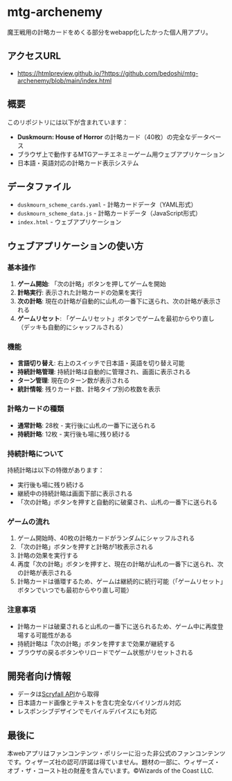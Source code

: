 # mtg-archenemy
魔王戦用の計略カードをめくる部分をwebapp化したかった個人用アプリ。

## アクセスURL
- https://htmlpreview.github.io/?https://github.com/bedoshi/mtg-archenemy/blob/main/index.html

## 概要
このリポジトリには以下が含まれています：
- **Duskmourn: House of Horror** の計略カード（40枚）の完全なデータベース
- ブラウザ上で動作するMTGアーチエネミーゲーム用ウェブアプリケーション
- 日本語・英語対応の計略カード表示システム

## データファイル
- `duskmourn_scheme_cards.yaml` - 計略カードデータ（YAML形式）
- `duskmourn_scheme_data.js` - 計略カードデータ（JavaScript形式）
- `index.html` - ウェブアプリケーション

## ウェブアプリケーションの使い方

### 基本操作
1. **ゲーム開始**: 「次の計略」ボタンを押してゲームを開始
2. **計略実行**: 表示された計略カードの効果を実行
3. **次の計略**: 現在の計略が自動的に山札の一番下に送られ、次の計略が表示される
4. **ゲームリセット**: 「ゲームリセット」ボタンでゲームを最初からやり直し（デッキも自動的にシャッフルされる）

### 機能
- **言語切り替え**: 右上のスイッチで日本語・英語を切り替え可能
- **持続計略管理**: 持続計略は自動的に管理され、画面に表示される
- **ターン管理**: 現在のターン数が表示される
- **統計情報**: 残りカード数、計略タイプ別の枚数を表示

### 計略カードの種類
- **通常計略**: 28枚 - 実行後に山札の一番下に送られる
- **持続計略**: 12枚 - 実行後も場に残り続ける

### 持続計略について
持続計略は以下の特徴があります：
- 実行後も場に残り続ける
- 継続中の持続計略は画面下部に表示される
- 「次の計略」ボタンを押すと自動的に破棄され、山札の一番下に送られる

### ゲームの流れ
1. ゲーム開始時、40枚の計略カードがランダムにシャッフルされる
2. 「次の計略」ボタンを押すと計略が1枚表示される
3. 計略の効果を実行する
4. 再度「次の計略」ボタンを押すと、現在の計略が山札の一番下に送られ、次の計略が表示される
5. 計略カードは循環するため、ゲームは継続的に続行可能（「ゲームリセット」ボタンでいつでも最初からやり直し可能）

### 注意事項
- 計略カードは破棄されると山札の一番下に送られるため、ゲーム中に再度登場する可能性がある
- 持続計略は「次の計略」ボタンを押すまで効果が継続する
- ブラウザの戻るボタンやリロードでゲーム状態がリセットされる

## 開発者向け情報
- データは[Scryfall API](https://scryfall.com/docs/api)から取得
- 日本語カード画像とテキストを含む完全なバイリンガル対応
- レスポンシブデザインでモバイルデバイスにも対応

## 最後に
本webアプリはファンコンテンツ・ポリシーに沿った非公式のファンコンテンツです。ウィザーズ社の認可/許諾は得ていません。題材の一部に、ウィザーズ・オブ・ザ・コースト社の財産を含んでいます。©Wizards of the Coast LLC.
